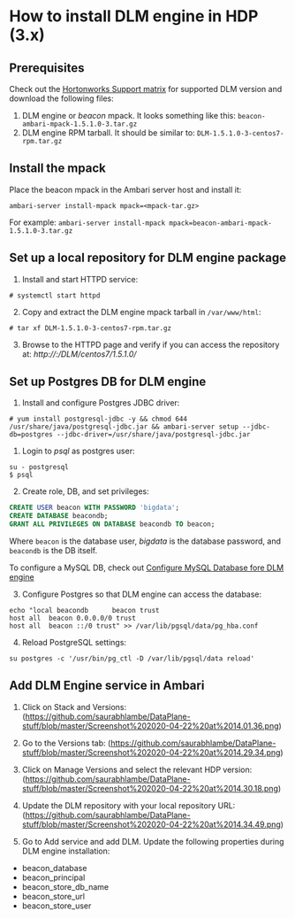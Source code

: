 # How to install DLM engine in HDP (3.x)

## Prerequisites
Check out the [Hortonworks Support matrix](https://supportmatrix.hortonworks.com/) for supported DLM version and download the following files:
1. DLM engine or _beacon_ mpack. It looks something like this: `beacon-ambari-mpack-1.5.1.0-3.tar.gz`
2. DLM engine RPM tarball. It should be similar to: `DLM-1.5.1.0-3-centos7-rpm.tar.gz`

## Install the mpack
Place the beacon mpack in the Ambari server host and install it:
```
ambari-server install-mpack mpack=<mpack-tar.gz>
```
For example: ```ambari-server install-mpack mpack=beacon-ambari-mpack-1.5.1.0-3.tar.gz```

## Set up a local repository for DLM engine package
1. Install and start HTTPD service:
```# yum install -y httpd
# systemctl start httpd
```

2. Copy and extract the DLM engine mpack tarball in `/var/www/html`:
```# mv /opt/DLM-1.5.1.0-3-centos7-rpm.tar.gz /var/www/html
# tar xf DLM-1.5.1.0-3-centos7-rpm.tar.gz
```

3. Browse to the HTTPD page and verify if you can access the repository at:
_http://<local-repository-host>:<default-http-port>/DLM/centos7/1.5.1.0/_

## Set up Postgres DB for DLM engine
1. Install and configure Postgres JDBC driver:
```shell
# yum install postgresql-jdbc -y && chmod 644 /usr/share/java/postgresql-jdbc.jar && ambari-server setup --jdbc-db=postgres --jdbc-driver=/usr/share/java/postgresql-jdbc.jar
```

1. Login to _psql_ as postgres user:
```shell
su - postgresql
$ psql
```

2. Create role, DB, and set privileges:
```sql
CREATE USER beacon WITH PASSWORD 'bigdata';
CREATE DATABASE beacondb;
GRANT ALL PRIVILEGES ON DATABASE beacondb TO beacon;
```
Where `beacon` is the database user, _bigdata_ is the database password, and `beacondb` is the DB itself.

To configure a MySQL DB, check out [Configure MySQL Database fore DLM engine](https://docs.cloudera.com/HDPDocuments/DLM1/DLM-1.5.1/installation/content/dlm_configure_mysql_external_database.html)

3. Configure Postgres so that DLM engine can access the database:
```shell
echo "local beacondb      beacon trust
host all  beacon 0.0.0.0/0 trust
host all  beacon ::/0 trust" >> /var/lib/pgsql/data/pg_hba.conf
```

4. Reload PostgreSQL settings:
```
su postgres -c '/usr/bin/pg_ctl -D /var/lib/pgsql/data reload'
```

## Add DLM Engine service in Ambari

1. Click on Stack and Versions:
(https://github.com/saurabhlambe/DataPlane-stuff/blob/master/Screenshot%202020-04-22%20at%2014.01.36.png)

2. Go to the Versions tab:
(https://github.com/saurabhlambe/DataPlane-stuff/blob/master/Screenshot%202020-04-22%20at%2014.29.34.png)

3. Click on Manage Versions and select the relevant HDP version:
(https://github.com/saurabhlambe/DataPlane-stuff/blob/master/Screenshot%202020-04-22%20at%2014.30.18.png)

4. Update the DLM repository with your local repository URL:
(https://github.com/saurabhlambe/DataPlane-stuff/blob/master/Screenshot%202020-04-22%20at%2014.34.49.png)

5. Go to Add service and add DLM. Update the following properties during DLM engine installation:
* beacon_database
* beacon_principal
* beacon_store_db_name
* beacon_store_url
* beacon_store_user

